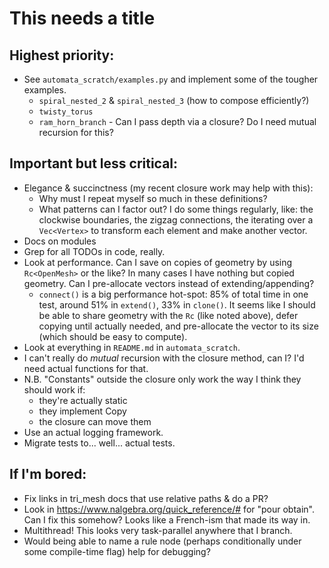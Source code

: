 # This needs a title

## Highest priority:

- See `automata_scratch/examples.py` and implement some of the tougher
  examples.
  - `spiral_nested_2` & `spiral_nested_3` (how to compose
    efficiently?)
  - `twisty_torus`
  - `ram_horn_branch` - Can I pass depth via a closure?  Do I need
    mutual recursion for this?

## Important but less critical:

- Elegance & succinctness (my recent closure work may help with this):
  - Why must I repeat myself so much in these definitions?
  - What patterns can I factor out?  I do some things regularly, like:
    the clockwise boundaries, the zigzag connections, the iterating over
    a `Vec<Vertex>` to transform each element and make another vector.
- Docs on modules
- Grep for all TODOs in code, really.
- Look at performance.  Can I save on copies of geometry by using
  `Rc<OpenMesh>` or the like?  In many cases I have nothing but copied
  geometry.  Can I pre-allocate vectors instead of
  extending/appending?
  - `connect()` is a big performance hot-spot: 85% of total time in
    one test, around 51% in `extend()`, 33% in `clone()`. It seems
    like I should be able to share geometry with the `Rc` (like noted
    above), defer copying until actually needed, and pre-allocate the
    vector to its size (which should be easy to compute).
- Look at everything in `README.md` in `automata_scratch`.
- I can't really do *mutual* recursion with the closure method, can I?
  I'd need actual functions for that.
- N.B. "Constants" outside the closure only work the way I think they
  should work if:
  - they're actually static
  - they implement Copy
  - the closure can move them
- Use an actual logging framework.
- Migrate tests to... well... actual tests.

## If I'm bored:

- Fix links in tri_mesh docs that use relative paths & do a PR?
- Look in https://www.nalgebra.org/quick_reference/# for "pour
  obtain".  Can I fix this somehow?  Looks like a French-ism that made
  its way in.
- Multithread!  This looks very task-parallel anywhere that I branch.
- Would being able to name a rule node (perhaps conditionally under
  some compile-time flag) help for debugging?
